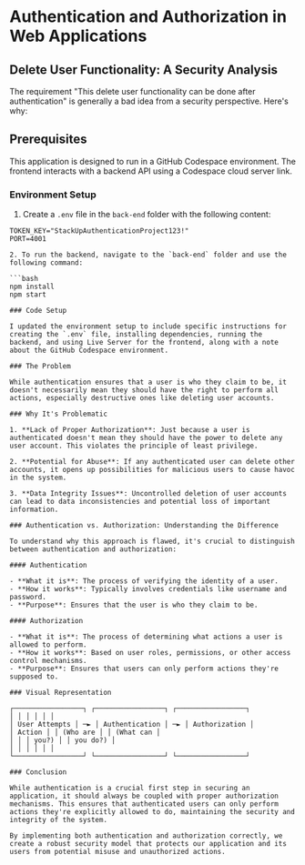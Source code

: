 # Authentication and Authorization in Web Applications

## Delete User Functionality: A Security Analysis

The requirement "This delete user functionality can be done after authentication" is generally a bad idea from a security perspective. Here's why:

## Prerequisites

This application is designed to run in a GitHub Codespace environment. The frontend interacts with a backend API using a Codespace cloud server link.

### Environment Setup

1. Create a `.env` file in the `back-end` folder with the following content:

````plaintext
TOKEN_KEY="StackUpAuthenticationProject123!"
PORT=4001

2. To run the backend, navigate to the `back-end` folder and use the following command:

```bash
npm install
npm start

### Code Setup

I updated the environment setup to include specific instructions for creating the `.env` file, installing dependencies, running the backend, and using Live Server for the frontend, along with a note about the GitHub Codespace environment.

### The Problem

While authentication ensures that a user is who they claim to be, it doesn't necessarily mean they should have the right to perform all actions, especially destructive ones like deleting user accounts.

### Why It's Problematic

1. **Lack of Proper Authorization**: Just because a user is authenticated doesn't mean they should have the power to delete any user account. This violates the principle of least privilege.

2. **Potential for Abuse**: If any authenticated user can delete other accounts, it opens up possibilities for malicious users to cause havoc in the system.

3. **Data Integrity Issues**: Uncontrolled deletion of user accounts can lead to data inconsistencies and potential loss of important information.

### Authentication vs. Authorization: Understanding the Difference

To understand why this approach is flawed, it's crucial to distinguish between authentication and authorization:

#### Authentication

- **What it is**: The process of verifying the identity of a user.
- **How it works**: Typically involves credentials like username and password.
- **Purpose**: Ensures that the user is who they claim to be.

#### Authorization

- **What it is**: The process of determining what actions a user is allowed to perform.
- **How it works**: Based on user roles, permissions, or other access control mechanisms.
- **Purpose**: Ensures that users can only perform actions they're supposed to.

### Visual Representation

┌─────────────────┐ ┌─────────────────┐ ┌─────────────────┐
│ │ │ │ │ │
│ User Attempts │ ─► │ Authentication │ ─► │ Authorization │
│ Action │ │ (Who are │ │ (What can │
│ │ │ you?) │ │ you do?) │
│ │ │ │ │ │
└─────────────────┘ └─────────────────┘ └─────────────────┘

### Conclusion

While authentication is a crucial first step in securing an application, it should always be coupled with proper authorization mechanisms. This ensures that authenticated users can only perform actions they're explicitly allowed to do, maintaining the security and integrity of the system.

By implementing both authentication and authorization correctly, we create a robust security model that protects our application and its users from potential misuse and unauthorized actions.
````
